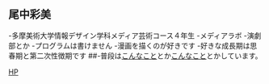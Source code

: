 ## 尾中彩美

-多摩美術大学情報デザイン学科メディア芸術コース４年生
-メディアラボ
-演劇部とか
-プログラムは書けません
-漫画を描くのが好きです
-好きな成長期は思春期と第二次性徴期です
##-普段は[こんなこと](https://youtu.be/X0DY0-_62Uw)とか[こんなこと](https://www.youtube.com/watch?v=tGrGY9Mwji8)とかしています。

[HP](http://ayamyanko.tumblr.com)
